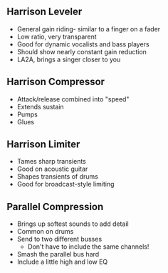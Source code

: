 ## Harrison Leveler

* General gain riding- similar to a finger on a fader
* Low ratio, very transparent
* Good for dynamic vocalists and bass players
* Should show nearly constant gain reduction
* LA2A, brings a singer closer to you

## Harrison Compressor

* Attack/release combined into "speed"
* Extends sustain
* Pumps
* Glues

## Harrison Limiter

* Tames sharp transients
* Good on acoustic guitar
* Shapes transients of drums
* Good for broadcast-style limiting

## Parallel Compression

* Brings up softest sounds to add detail
* Common on drums
* Send to two different busses
    * Don't have to include the same channels!
* Smash the parallel bus hard
* Include a little high and low EQ
